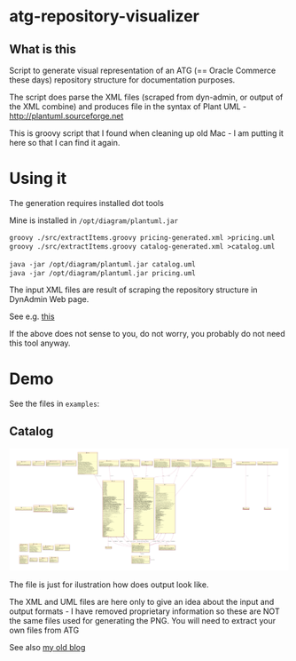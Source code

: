 # atg-repository-visualizer

## What is this
Script to generate visual representation of an ATG (== Oracle Commerce these days) repository structure for documentation purposes.

The script does parse the XML files (scraped from dyn-admin, or output of the XML combine) and produces file in the syntax of Plant UML - http://plantuml.sourceforge.net

This is groovy script that I found when cleaning up old Mac - I am putting it here so that I can find it again.

# Using it

The generation requires installed dot tools

Mine is installed in `/opt/diagram/plantuml.jar`

```
groovy ./src/extractItems.groovy pricing-generated.xml >pricing.uml
groovy ./src/extractItems.groovy catalog-generated.xml >catalog.uml
  
java -jar /opt/diagram/plantuml.jar catalog.uml
java -jar /opt/diagram/plantuml.jar pricing.uml
```

The input XML files are result of scraping the repository structure in DynAdmin Web page. 

See e.g. [this](http://learnoracleatg.blogspot.com/2015/03/art211-how-to-query-atg-repository.html)

If the above does not sense to you, do not worry, you probably do not need this tool anyway.

# Demo

See the files in `examples`:

## Catalog
![](/example/catalog.png)

The file is just for ilustration how does output look like.

The XML and UML files are here only to give an idea about the input and output formats - I have removed proprietary information so these are NOT the same files used for generating the PNG. You will need to extract your own files from ATG



See also [my old blog](http://www.miroadamy.com/posts/2014-11-04-atg-repo-visualizer/)